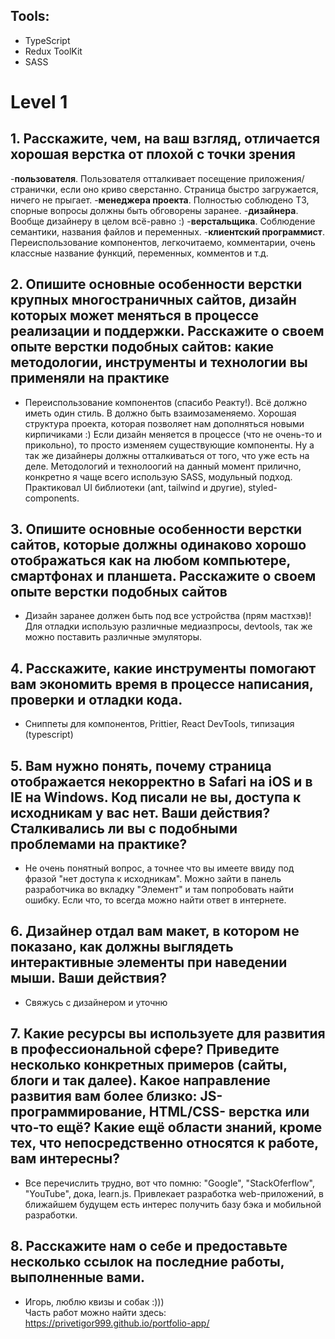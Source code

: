 ## Tools:

- TypeScript
- Redux ToolKit
- SASS

# Level 1

## 1. Расскажите, чем, на ваш взгляд, отличается хорошая верстка от плохой с точки зрения

-<b>пользователя</b>. Пользователя отталкивает посещение приложения/странички, если оно криво сверстанно. Страница быстро загружается, ничего не прыгает. -<b>менеджера проекта</b>. Полностью соблюдено ТЗ, спорные вопросы должны быть обговорены заранее. -<b>дизайнера</b>. Вообще дизайнеру в целом всё-равно :) -<b>верстальщика</b>. Соблюдение семантики, названия файлов и переменных. -<b>клиентский программист</b>. Переиспользование компонентов, легкочитаемо, комментарии, очень классные название функций, переменных, комментов и т.д.

## 2. Опишите основные особенности верстки крупных многостраничных сайтов, дизайн которых может меняться в процессе реализации и поддержки. Расскажите о своем опыте верстки подобных сайтов: какие методологии, инструменты и технологии вы применяли на практике

- Переиспользование компонентов (спасибо Реакту!). Всё должно иметь один стиль. В должно быть взаимозаменяемо. Хорошая структура проекта, которая позволяет нам дополняться новыми кирпичиками :)
  Если дизайн меняется в процессе (что не очень-то и прикольно), то просто изменяем существующие компоненты. Ну а так же дизайнеры должны отталкиваться от того, что уже есть на деле.
  Методологий и технолоогий на данный момент прилично, конкретно я чаще всего использую SASS, модульный подход. Практиковал UI библиотеки (ant, tailwind и другие), styled-components.

## 3. Опишите основные особенности верстки сайтов, которые должны одинаково хорошо отображаться как на любом компьютере, смартфонах и планшета. Расскажите о своем опыте верстки подобных сайтов

- Дизайн заранее должен быть под все устройства (прям мастхэв)! Для отладки использую различные медиазпросы, devtools, так же можно поставить различные эмуляторы.

## 4. Расскажите, какие инструменты помогают вам экономить время в процессе написания, проверки и отладки кода.

- Сниппеты для компонентов, Prittier, React DevTools, типизация (typescript)

## 5. Вам нужно понять, почему страница отображается некорректно в Safari на iOS и в IE на Windows. Код писали не вы, доступа к исходникам у вас нет. Ваши действия? Сталкивались ли вы с подобными проблемами на практике?

- Не очень понятный вопрос, а точнее что вы имеете ввиду под фразой "нет доступа к исходникам". Можно зайти в панель разработчика во вкладку "Элемент" и там попробовать найти ошибку. Если что, то всегда можно найти ответ в интернете.

## 6. Дизайнер отдал вам макет, в котором не показано, как должны выглядеть интерактивные элементы при наведении мыши. Ваши действия?

- Свяжусь с дизайнером и уточню

## 7. Какие ресурсы вы используете для развития в профессиональной сфере? Приведите несколько конкретных примеров (сайты, блоги и так далее). Какое направление развития вам более близко: JS-программирование, HTML/CSS- верстка или что-то ещё? Какие ещё области знаний, кроме тех, что непосредственно относятся к работе, вам интересны?

- Все перечислить трудно, вот что помню: "Google", "StackOferflow", "YouTube", дока, learn.js. Привлекает разработка web-приложений, в ближайшем будущем есть интерес получить базу бэка и мобильной разработки.

## 8. Расскажите нам о себе и предоставьте несколько ссылок на последние работы, выполненные вами.

- Игорь, люблю квизы и собак :))) </br>
  Часть работ можно найти здесь: https://privetigor999.github.io/portfolio-app/
